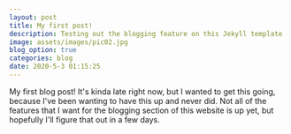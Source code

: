 ```yaml
---
layout: post
title: My first post!
description: Testing out the blogging feature on this Jekyll template
image: assets/images/pic02.jpg
blog_option: true
categories: blog
date: 2020-5-3 01:15:25
---
```


My first blog post! It's kinda late right now, but I wanted to get this going, because I've been wanting to have this up and never did. Not all of the features that I want for the blogging section of this website is up yet, but hopefully I'll figure that out in a few days.
